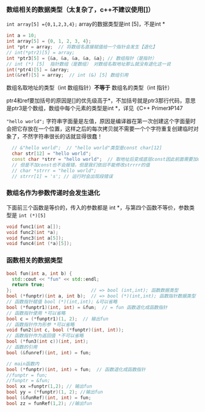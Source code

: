 
### 数组相关的数据类型（太复杂了，c++不建议使用[]）

`int array[5] ={0,1,2,3,4};` array的数据类型是int [5]，不是int *

```cpp
int a = 10;
int array[5] = {0, 1, 2, 3, 4};
int *ptr = array;  // 将数组名直接赋值给一个指针会发生【退化】
// int(*ptr2)[5] = array;
int *ptr3[5] = {&a, &a, &a, &a, &a}; // 数组指针（是指针）
// int (*) [5]  指针数组（是数组） 对数组名取地址那么就没有退化这一说
int(*ptr4)[5] = &array;
int(&ref)[5] = array;  // int (&) [5] 数组引用
```

数组名取地址的类型（int 数组指针）**不等于** 数组名的类型（int 指针）

ptr4和ref要加括号的原因是[]的优先级高于*，不加括号就是ptr3那行代码，意思是ptr3是个数组，数组中每个元素的类型是int *，详见《C++ Primer》P147

`"hello world";` 字符串字面量是左值，原因是编译器在第一次创建这个字面量时会把它存放在一个位置，这样之后的每次拷贝就不需要一个个字符重复创建临时对象了，不然字符串很长的话就显得很蠢！

```cpp
  // &"hello world";  // "hello world"类型是const char[12]
  char str[12] = "hello world";
  const char *strr = "hello world";  // 取地址后变成底层const因此前面需要加const
  // 但是不加const也不会报错，但是我们依旧不能修改strrrr的值
  // char *strrr = "hello world";
  // strrr[1] = 's'; // 运行时会出现段错误
```

### 数组名作为参数传递时会发生退化

下面前三个函数是等价的，传入的参数都是 int *，与第四个函数不等价，参数类型是 `int (*)[5]`

```cpp
void func1(int a[]);
void func2(int *a);
void func3(int a[5]);
void func4(int (*a)[5]);
```

### 函数相关的数据类型

```cpp
bool fun(int a, int b) {
  std::cout << "fun" << std::endl;
  return true;
};                             // => bool (int,int); 函数数据类型
bool (*funptr)(int a, int b);  // => bool (*)(int,int); 函数指针数据类型
// 函数指针赋值 bool (*)(int,int); &可以省略
bool (*funptr1)(int, int) = &fun;  // = fun 函数退化成函数指针
// 函数指针使用 *可以省略
bool c = (*funptr1)(1, 2);  // 输出fun
// 函数指针作为形参 *可以省略
void fun2(int c, bool (*funptr)(int, int));
// 函数指针作为返回值 *不可以省略
bool (*fun3(int c))(int, int);
// 函数的引用
bool (&funref)(int, int) = fun;

// main函数内
bool (*funptr)(int, int) = fun;  // 函数退化成函数指针
//funptr = fun;
//funptr = &fun;
bool xx =funptr(1,2); // 输出fun
bool yy = (*funptr)(1, 2); //输出fun
bool (&funRef)(int, int) = fun;
bool zz = funRef(1,2); //输出fun
```